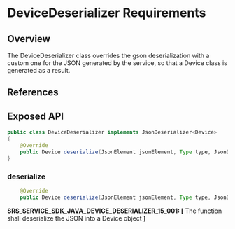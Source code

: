 # DeviceDeserializer Requirements

## Overview

The DeviceDeserializer class overrides the gson deserialization with a custom one for the JSON generated by the service,
so that a Device class is generated as a result.

## References

## Exposed API

```java
public class DeviceDeserializer implements JsonDeserializer<Device>
{
    @Override
    public Device deserialize(JsonElement jsonElement, Type type, JsonDeserializationContext jsonDeserializationContext) throws JsonParseException
}
```

### deserialize

```java
    @Override
    public Device deserialize(JsonElement jsonElement, Type type, JsonDeserializationContext jsonDeserializationContext) throws JsonParseException

```
**SRS_SERVICE_SDK_JAVA_DEVICE_DESERIALIZER_15_001: [** The function shall deserialize the JSON into a Device object **]**